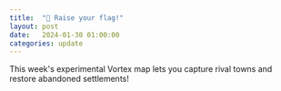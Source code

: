 ```yaml
---
title:  "🚩 Raise your flag!"
layout: post
date:   2024-01-30 01:00:00
categories: update
---
```


This week's experimental Vortex map lets you capture rival towns and restore abandoned settlements!
